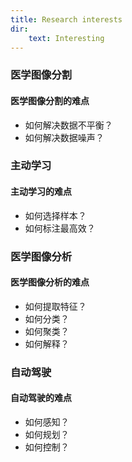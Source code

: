 ```yaml
---
title: Research interests
dir:
    text: Interesting
---
```


### 医学图像分割
#### 医学图像分割的难点
- 如何解决数据不平衡？
- 如何解决数据噪声？

### 主动学习
#### 主动学习的难点
- 如何选择样本？
- 如何标注最高效？

### 医学图像分析
#### 医学图像分析的难点
- 如何提取特征？
- 如何分类？
- 如何聚类？
- 如何解释？

### 自动驾驶
#### 自动驾驶的难点
- 如何感知？
- 如何规划？
- 如何控制？






